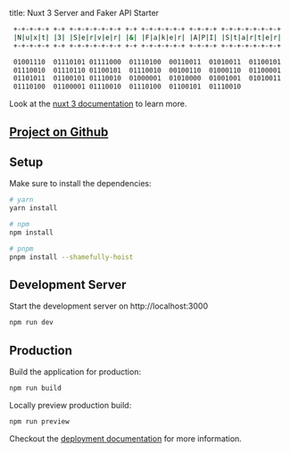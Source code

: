 title: Nuxt 3 Server and Faker API Starter

```sh
 +-+-+-+-+ +-+ +-+-+-+-+-+-+ +-+ +-+-+-+-+-+ +-+-+-+ +-+-+-+-+-+-+-+
 |N|u|x|t| |3| |S|e|r|v|e|r| |&| |F|a|k|e|r| |A|P|I| |S|t|a|r|t|e|r|
 +-+-+-+-+ +-+ +-+-+-+-+-+-+ +-+ +-+-+-+-+-+ +-+-+-+ +-+-+-+-+-+-+-+

 01001110  01110101 01111000  01110100  00110011  01010011  01100101 
 01110010  01110110 01100101  01110010  00100110  01000110  01100001 
 01101011  01100101 01110010  01000001  01010000  01001001  01010011 
 01110100  01100001 01110010  01110100  01100101  01110010 
```
Look at the [nuxt 3 documentation](https://v3.nuxtjs.org) to learn more.

## [Project on Github](https://github.com/charlpcronje/faker.nuxt.cronje.me)

## Setup

Make sure to install the dependencies:

```bash
# yarn
yarn install

# npm
npm install

# pnpm
pnpm install --shamefully-hoist
```

## Development Server

Start the development server on http://localhost:3000

```bash
npm run dev
```

## Production

Build the application for production:

```bash
npm run build
```

Locally preview production build:

```bash
npm run preview
```

Checkout the [deployment documentation](https://v3.nuxtjs.org/docs/deployment) for more information.
